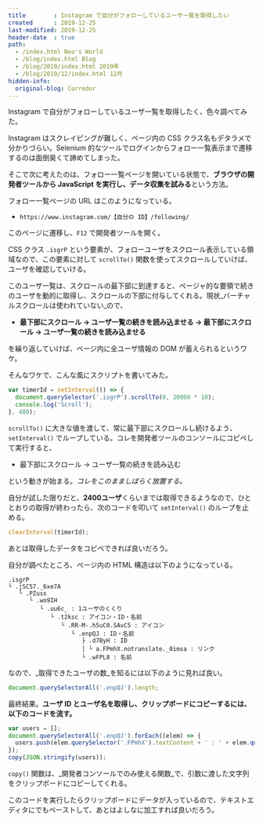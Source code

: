 ```yaml
---
title        : Instagram で自分がフォローしているユーザ一覧を取得したい
created      : 2019-12-25
last-modified: 2019-12-25
header-date  : true
path:
  - /index.html Neo's World
  - /blog/index.html Blog
  - /blog/2019/index.html 2019年
  - /blog/2019/12/index.html 12月
hidden-info:
  original-blog: Corredor
---
```


Instagram で自分がフォローしているユーザ一覧を取得したく、色々調べてみた。

Instagram はスクレイピングが難しく、ページ内の CSS クラス名もデタラメで分かりづらい。Selenium 的なツールでログインからフォロー一覧表示まで遷移するのは面倒臭くて諦めてしまった。

そこで次に考えたのは、フォロー一覧ページを開いている状態で、**ブラウザの開発者ツールから JavaScript を実行し、データ収集を試みる**という方法。

フォロー一覧ページの URL はこのようになっている。

- `https://www.instagram.com/【自分の ID】/following/`

このページに遷移し、`F12` で開発者ツールを開く。

CSS クラス `.isgrP` という要素が、フォローユーザをスクロール表示している領域なので、この要素に対して `scrollTo()` 関数を使ってスクロールしていけば、ユーザを確認していける。

このユーザ一覧は、スクロールの最下部に到達すると、ページャ的な要領で続きのユーザを動的に取得し、スクロールの下部に付与してくれる。現状_バーチャルスクロールは使われていない_ので、

- **最下部にスクロール → ユーザ一覧の続きを読み込ませる → 最下部にスクロール → ユーザ一覧の続きを読み込ませる**

を繰り返していけば、ページ内に全ユーザ情報の DOM が蓄えられるというワケ。

そんなワケで、こんな風にスクリプトを書いてみた。

```javascript
var timerId = setInterval(() => {
  document.querySelector('.isgrP').scrollTo(0, 20000 * 10);
  console.log('Scroll');
}, 400);
```

`scrollTo()` に大きな値を渡して、常に最下部にスクロールし続けるよう、`setInterval()` でループしている。コレを開発者ツールのコンソールにコピペして実行すると、

- 最下部にスクロール → ユーザ一覧の続きを読み込む

という動きが始まる。_コレをこのまましばらく放置する。_

自分が試した限りだと、**2400ユーザ**くらいまでは取得できるようなので、ひととおりの取得が終わったら、次のコードを叩いて `setInterval()` のループを止める。

```javascript
clearInterval(timerId);
```

あとは取得したデータをコピペできれば良いだろう。

自分が調べたところ、ページ内の HTML 構造は以下のようになっている。

```
.isgrP
└ .jSC57._6xe7A
   └ .PZuss
      └ .wo9IH
         └ .uu6c_ : 1ユーザのくくり
            └ .t2ksc : アイコン・ID・名前
               └ .RR-M-.h5uC0.SAvC5 : アイコン
                  └ .enpQJ : ID・名前
                     ├ .d7ByH : ID
                     │ └ a.FPmhX.notranslate._0imsa : リンク
                     └ .wFPL8 : 名前
```

なので、_取得できたユーザの数_を知るには以下のように見れば良い。

```javascript
document.querySelectorAll('.enpQJ').length;
```

最終結果。**ユーザ ID とユーザ名を取得し、クリップボードにコピーするには、以下のコードを流す。**

```javascript
var users = [];
document.querySelectorAll('.enpQJ').forEach((elem) => {
  users.push(elem.querySelector('.FPmhX').textContent + ' : ' + elem.querySelector('.wFPL8').textContent);
});
copy(JSON.stringify(users));
```

`copy()` 関数は、_開発者コンソールでのみ使える関数_で、引数に渡した文字列をクリップボードにコピーしてくれる。

このコードを実行したらクリップボードにデータが入っているので、テキストエディタにでもペーストして、あとはよしなに加工すれば良いだろう。
